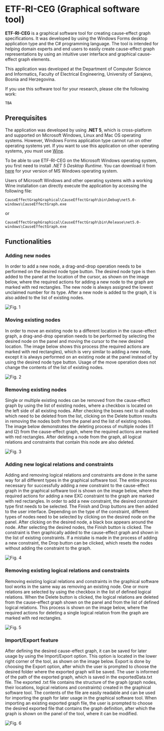 # ETF-RI-CEG (Graphical software tool)

**ETF-RI-CEG** is a graphical software tool for creating cause-effect graph specifications. It was developed by using the Windows Forms desktop application type and the C# programming language. The tool is intended for helping domain experts and end users to easily create cause-effect graph representations by using an intuitive user interface and graphical cause-effect graph elements.

This application was developed at the Department of Computer Science and Informatics, Faculty of Electrical Engineering, University of Sarajevo, Bosnia and Herzegovina.

If you use this software tool for your research, please cite the following work:

```
TBA
```

## Prerequisites

The application was developed by using **.NET 5**, which is cross-platform and supported on Microsoft Windows, Linux and Mac OS operating systems.
However, Windows Forms application type cannot run on other operating systems yet. If you want to use this application on other operating systems, you must use [Wine](https://www.winehq.org).

To be able to use ETF-RI-CEG on the Microsoft Windows operating system, you first need to install *.NET 5 Desktop Runtime*. You can download it from [here](https://dotnet.microsoft.com/en-us/download/dotnet/5.0) for your version of MS Windows operating system.

Users of Microsoft Windows and other operating systems with a working Wine installation can directly execute the application by accessing the following file:

```
CauseEffectGraphGraphical\CauseEffectGraph\bin\Debug\net5.0-windows\CauseEffectGraph.exe
```

 or
 
 ```
CauseEffectGraphGraphical\CauseEffectGraph\bin\Release\net5.0-windows\CauseEffectGraph.exe
```

## Functionalities

### Adding new nodes

In order to add a new node, a drag-and-drop operation needs to be performed on the desired node type button. The desired node type is then added to the panel at the location of the cursor, as shown on the image below, where the required actions for adding a new node to the graph are marked with red rectangles. The new node is always assigned the lowest unclaimed number for its type. After a new node is added to the graph, it is also added to the list of existing nodes.

![Fig. 1](https://github.com/ehlymana/ETF-RI-CEG-Graphical/blob/main/Images/Fig.%201%20Adding%20new%20nodes.png)

### Moving existing nodes

In order to move an existing node to a different location in the cause-effect graph, a drag-and-drop operation needs to be performed by selecting the desired node on the panel and moving the cursor to the new desired location. The image below shows this process (the required actions are marked with red rectangles), which is very similar to adding a new node, except it is always performed on an existing node at the panel instead of by using the desired node type button. Usage of the move operation does not change the contents of the list of existing nodes.

![Fig. 2](https://github.com/ehlymana/ETF-RI-CEG-Graphical/blob/main/Images/Fig.%202%20Moving%20existing%20nodes.png)

### Removing existing nodes

Single or multiple existing nodes can be removed from the cause-effect graph by using the list of existing nodes, where a checkbox is located on the left side of all existing nodes. After checking the boxes next to all nodes which need to be deleted from the list, clicking on the Delete button results in removing the nodes both from the panel and the list of existing nodes. The image below demonstrates the deleting process of multiple nodes (I1 and I2) from the cause-effect graph, where the required actions are marked with red rectangles. After deleting a node from the graph, all logical relations and constraints that contain this node are also deleted.

![Fig. 3](https://github.com/ehlymana/ETF-RI-CEG-Graphical/blob/main/Images/Fig.%203%20Deleting%20nodes.png)

### Adding new logical relations and constraints

Adding and removing logical relations and constraints are done in the same way for all different types in the graphical software tool. The entire process necessary for successfully adding a new constraint to the cause-effect graph in the graphical software tool is shown on the image below, where the required actions for adding a new EXC constraint to the graph are marked with red rectangles. In order to add a new constraint, the desired constraint type first needs to be selected. The Finish and Drop buttons are then added to the user interface. Depending on the type of the constraint, different types of nodes need to be selected by clicking on the desired node on the panel. After clicking on the desired node, a black box appears around the node. After selecting the desired nodes, the Finish button is clicked. The constraint is then graphically added to the cause-effect graph and shown in the list of existing constraints. If a mistake is made in the process of adding a new constraint, the Drop button can be clicked, which resets the nodes without adding the constraint to the graph.

![Fig. 4](https://github.com/ehlymana/ETF-RI-CEG-Graphical/blob/main/Images/Fig.%204%20Adding%20new%20logical%20relation.png)

### Removing existing logical relations and constraints

Removing existing logical relations and constraints in the graphical software tool works in the same way as removing an existing node. One or more relations are selected by using the checkbox in the list of defined logical relations. When the Delete button is clicked, the logical relations are deleted from the cause-effect graph shown on the panel and from the list of defined logical relations. This process is shown on the image below, where the required actions for deleting a single logical relation from the graph are marked with red rectangles.

![Fig. 5](https://github.com/ehlymana/ETF-RI-CEG-Graphical/blob/main/Images/Fig.%205%20Deleting%20existing%20logical%20relations.png)

### Import/Export feature

After defining the desired cause-effect graph, it can be saved for later usage by using the Import/Export option. This option is located in the lower right corner of the tool, as shown on the image below. Export is done by choosing the Export option, after which the user is prompted to choose the desired folder where the exported graph will be saved. The user is informed of the path of the exported graph, which is saved in the exportedData.txt file. The exported .txt file contains the structure of the graph (graph nodes, their locations, logical relations and constraints) created in the graphical software tool. The contents of the file are easily readable and can be used for importing the graph for later usage in the graphical software tool. When importing an existing exported graph file, the user is prompted to choose the desired exported file that contains the graph definition, after which the graph is shown on the panel of the tool, where it can be modified.

![Fig. 6](https://github.com/ehlymana/ETF-RI-CEG-Graphical/blob/main/Images/Fig.%206%20Import-Export.png)
